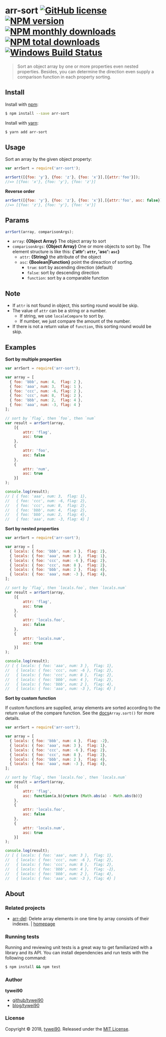 # arr-sort [![GitHub license](https://img.shields.io/badge/license-MIT-blue.svg)](https://github.com/tywei90/arr-sort/blob/master/LICENSE) [![NPM version](https://img.shields.io/npm/v/arr-sort.svg?style=flat)](https://www.npmjs.com/package/arr-sort) [![NPM monthly downloads](https://img.shields.io/npm/dm/arr-sort.svg?style=flat)](https://www.npmjs.com/package/arr-sort) [![NPM total downloads](https://img.shields.io/npm/dt/arr-sort.svg?style=flat)](https://www.npmjs.com/package/arr-sort) [![Windows Build Status](https://travis-ci.org/tywei90/arr-sort.svg?branch=master)](https://travis-ci.org/tywei90/arr-sort)

> Sort an object array by one or more properties even nested properties. Besides, you can determine the direction even supply a comparison function in each property sorting.

## Install

Install with [npm](https://www.npmjs.com/):

```sh
$ npm install --save arr-sort
```

Install with [yarn](https://yarnpkg.com):

```sh
$ yarn add arr-sort
```

## Usage

Sort an array by the given object property:

```js
var arrSort = require('arr-sort');

arrSort([{foo: 'y'}, {foo: 'z'}, {foo: 'x'}],[{attr:'foo'}]);
//=> [{foo: 'x'}, {foo: 'y'}, {foo: 'z'}]
```

**Reverse order**

```js
arrSort([{foo: 'y'}, {foo: 'z'}, {foo: 'x'}],[{attr:'foo', asc: false}]);
//=> [{foo: 'z'}, {foo: 'y'}, {foo: 'x'}]
```

## Params

```js
arrSort(array, comparisonArgs);
```

* `array`: **{Object Array}** The object array to sort
* `comparisonArgs`: **{Object Array}** One or more objects to sort by. The element structure is like this: **{'attr': `attr`, 'asc': `asc`}**
    * `attr`: **{String}** the attribute of the object
    * `asc`: **{Boolean|Function}** point the direaction of sorting.
        * `true`: sort by ascending direction (default)
        * `false`: sort by descending direction
        * `function`: sort by a comparable function

## Note
* If `attr` is not found in object, this sorting round would be skip.
* The value of `attr` can be a string or a number. 
    * If string, we use `localeCompare` to sort by. 
    * If number, we just compare the amount of the number.
* If there is not a return value of `function`, this sorting round would be skip.

## Examples

**Sort by multiple properties**

```js
var arrSort = require('arr-sort');

var array = [
  { foo: 'bbb', num: 4,  flag: 2 },
  { foo: 'aaa', num: 3,  flag: 1 },
  { foo: 'ccc', num: -6, flag: 2 },
  { foo: 'ccc', num: 8,  flag: 2 },
  { foo: 'bbb', num: 2,  flag: 4 },
  { foo: 'aaa', num: -3, flag: 4 }
];

// sort by `flag`, then `foo`, then `num`
var result = arrSort(array,
    [{
        attr: 'flag',
        asc: true
    },
    {
        attr: 'foo',
        asc: false
    },
    {
        attr: 'num',
        asc: true
    }]
);

console.log(result);
// [ { foo: 'aaa', num: 3,  flag: 1},
//   { foo: 'ccc', num: -6, flag: 2},
//   { foo: 'ccc', num: 8,  flag: 2},
//   { foo: 'bbb', num: 4,  flag: 2},
//   { foo: 'bbb', num: 2,  flag: 4},
//   { foo: 'aaa', num: -3, flag: 4} ]
```

**Sort by nested properties**

```js
var arrSort = require('arr-sort');

var array = [
  { locals: { foo: 'bbb', num: 4 },  flag: 2},
  { locals: { foo: 'aaa', num: 3 },  flag: 1},
  { locals: { foo: 'ccc', num: -6 }, flag: 2},
  { locals: { foo: 'ccc', num: 8 },  flag: 2},
  { locals: { foo: 'bbb', num: 2 },  flag: 4},
  { locals: { foo: 'aaa', num: -3 }, flag: 4},
];

// sort by `flag`, then `locals.foo`, then `locals.num`
var result = arrSort(array,
    [{
        attr: 'flag',
        asc: true
    },
    {
        attr: 'locals.foo',
        asc: false
    },
    {
        attr: 'locals.num',
        asc: true
    }]
);

console.log(result);
// [ { locals: { foo: 'aaa', num: 3 },  flag: 1},
//   { locals: { foo: 'ccc', num: -6 }, flag: 2},
//   { locals: { foo: 'ccc', num: 8 },  flag: 2},
//   { locals: { foo: 'bbb', num: 4 },  flag: 2},
//   { locals: { foo: 'bbb', num: 2 },  flag: 4},
//   { locals: { foo: 'aaa', num: -3 }, flag: 4} ]
```

**Sort by custom function**

If custom functions are supplied, array elements are sorted according to the return value of the compare function. See the [docs](https://developer.mozilla.org/en-US/docs/Web/JavaScript/Reference/Global_Objects/Array/sort)`Array.sort()` for more details.

```js
var arrSort = require('arr-sort');

var array = [
  { locals: { foo: 'bbb', num: 4 },  flag: -2},
  { locals: { foo: 'aaa', num: 3 },  flag: 1},
  { locals: { foo: 'ccc', num: -6 }, flag: 2},
  { locals: { foo: 'ccc', num: 8 },  flag: 2},
  { locals: { foo: 'bbb', num: 2 },  flag: 4},
  { locals: { foo: 'aaa', num: -3 }, flag: 4},
];

// sort by `flag`, then `locals.foo`, then `locals.num`
var result = arrSort(array,
    [{
        attr: 'flag',
        asc: function(a,b){return (Math.abs(a) - Math.abs(b))}
    },
    {
        attr: 'locals.foo',
        asc: false
    },
    {
        attr: 'locals.num',
        asc: true
    }]
);

console.log(result);
// [ { locals: { foo: 'aaa', num: 3 },  flag: 1},
//   { locals: { foo: 'ccc', num: -6 }, flag: 2},
//   { locals: { foo: 'ccc', num: 8 },  flag: 2},
//   { locals: { foo: 'bbb', num: 4 },  flag: -2},
//   { locals: { foo: 'bbb', num: 2 },  flag: 4},
//   { locals: { foo: 'aaa', num: -3 }, flag: 4} ]
```

## About

### Related projects

* [arr-del](https://www.npmjs.com/package/arr-del): Delete array elements in one time by array consists of their indexes. | [homepage](https://github.com/tywei90/arr-del "Delete array elements in one time by array consists of their indexes.")

### Running tests

Running and reviewing unit tests is a great way to get familiarized with a library and its API. You can install dependencies and run tests with the following command:

```sh
$ npm install && npm test
```

### Author

**tywei90**

* [github/tywei90](https://github.com/tywei90)
* [blog/tywei90](https://www.wty90.com)

### License

Copyright © 2018, [tywei90](https://github.com/tywei90).
Released under the [MIT License](LICENSE).
